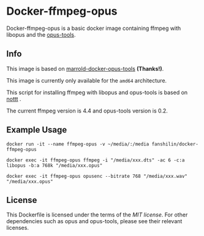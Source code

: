 
# Docker-ffmpeg-opus

Docker-ffmpeg-opus is a basic docker image containing ffmpeg with libopus and the [opus-tools](https://opus-codec.org/release/dev/2018/09/18/opus-tools-0_2.html).

## Info

This image is based on [marrold-docker-opus-tools](https://github.com/marrold/marrold-docker-opus-tools) <b>(Thanks!)</b>.

This image is currently only available for the `amd64` architecture.

This script for installing ffmpeg with libopus and opus-tools is based on [nottt](https://gist.github.com/Nottt/f55dd79ca235d8add67423a76b304961) .

The current ffmpeg version is 4.4 and opus-tools version is 0.2.

## Example Usage

`docker run -it --name ffmpeg-opus -v ~/media/:/media fanshilin/docker-ffmpeg-opus`

`docker exec -it ffmpeg-opus ffmpeg -i "/media/xxx.dts" -ac 6 -c:a libopus -b:a 768k "/media/xxx.opus"`

`docker exec -it ffmpeg-opus opusenc --bitrate 768 "/media/xxx.wav" "/media/xxx.opus"`

## License

This Dockerfile is licensed under the terms of the _MIT license_. For other dependencies such as opus and opus-tools, please see their relevant licenses.

